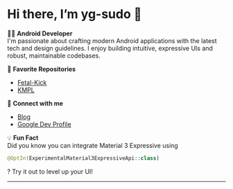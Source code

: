 # Hi there, I’m yg-sudo 👋

👨‍💻 **Android Developer**  
I'm passionate about crafting modern Android applications with the latest tech and design guidelines. I enjoy building intuitive, expressive UIs and robust, maintainable codebases.

🌟 **Favorite Repositories**
- [Fetal-Kick](https://github.com/yg-sudo/Fetal-Kick)
- [KMPL](https://github.com/yg-sudo/KMPL)

🔗 **Connect with me**
- [Blog](https://ygllc1.wordpress.com)
- [Google Dev Profile](https://g.dev/yg-sudo)

💡 **Fun Fact**  
Did you know you can integrate Material 3 Expressive using  
```kotlin
@OptIn(ExperimentalMaterial3ExpressiveApi::class)
```
? Try it out to level up your UI!

---

<!--
**yg-sudo/yg-sudo** is a ✨ special ✨ repository because its `README.md` (this file) appears on your GitHub profile!
-->
